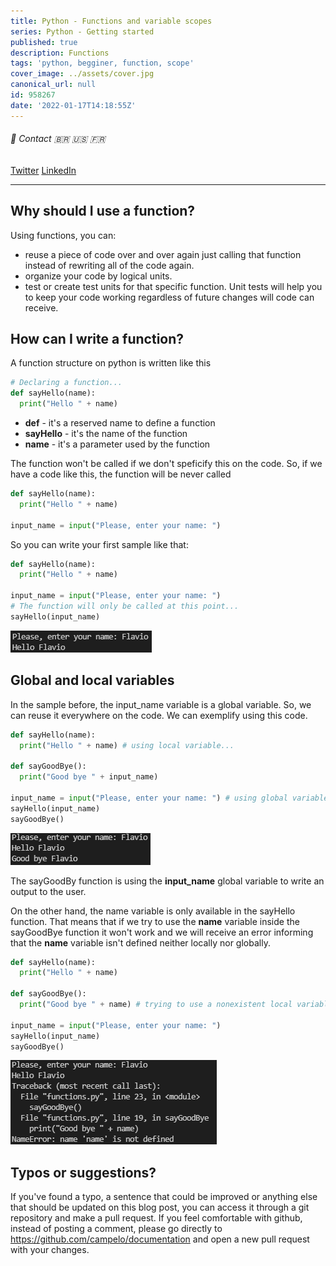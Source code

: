 ```yaml
---
title: Python - Functions and variable scopes
series: Python - Getting started
published: true
description: Functions
tags: 'python, begginer, function, scope'
cover_image: ../assets/cover.jpg
canonical_url: null
id: 958267
date: '2022-01-17T14:18:55Z'
---
```


###### :postbox: Contact :brazil: :us: :fr:

[Twitter](https://twitter.com/campelo87)
[LinkedIn](https://www.linkedin.com/in/flavio-campelo/?locale=en_US)

---

## Why should I use a function?

Using functions, you can:
- reuse a piece of code over and over again just calling that function instead of rewriting all of the code again.
- organize your code by logical units.
- test or create test units for that specific function. Unit tests will help you to keep your code working regardless of future changes will code can receive.

## How can I write a function?

A function structure on python is written like this

```python
# Declaring a function...
def sayHello(name):
  print("Hello " + name)
```

- **def** - it's a reserved name to define a function
- **sayHello** - it's the name of the function
- **name** - it's a parameter used by the function

The function won't be called if we don't speficify this on the code. So, if we have a code like this, the function will be never called

```python
def sayHello(name):
  print("Hello " + name)

input_name = input("Please, enter your name: ")
```

So you can write your first sample like that:

```python
def sayHello(name):
  print("Hello " + name)

input_name = input("Please, enter your name: ")
# The function will only be called at this point...
sayHello(input_name)
```

![Image 1](./assets/img1.png)

## Global and local variables

In the sample before, the input_name variable is a global variable. So, we can reuse it everywhere on the code. We can exemplify using this code.

```python
def sayHello(name):
  print("Hello " + name) # using local variable...

def sayGoodBye():
  print("Good bye " + input_name)

input_name = input("Please, enter your name: ") # using global variable...
sayHello(input_name)
sayGoodBye()
```

![Image 2](./assets/img2.png)

The sayGoodBy function is using the **input_name** global variable to write an output to the user.

On the other hand, the name variable is only available in the sayHello function. That means that if we try to use the **name** variable inside the sayGoodBye function it won't work and we will receive an error informing that the **name** variable isn't defined neither locally nor globally.

```python
def sayHello(name):
  print("Hello " + name)

def sayGoodBye():
  print("Good bye " + name) # trying to use a nonexistent local variable...

input_name = input("Please, enter your name: ")
sayHello(input_name)
sayGoodBye()
```

![Image 3](./assets/img3.png)

## Typos or suggestions?

If you've found a typo, a sentence that could be improved or anything else that should be updated on this blog post, you can access it through a git repository and make a pull request. If you feel comfortable with github, instead of posting a comment, please go directly to https://github.com/campelo/documentation and open a new pull request with your changes.
